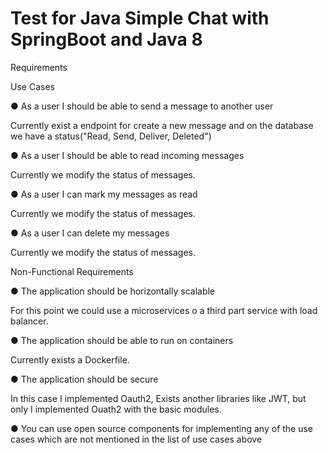 # Test for Java Simple Chat with SpringBoot and Java 8

Requirements

Use Cases

● As a user I should be able to send a message to another user

Currently exist a endpoint for create a new message and on the database we have a status("Read, Send, Deliver, Deleted")

● As a user I should be able to read incoming messages

Currently we modify the status of messages.

● As a user I can mark my messages as read

Currently we modify the status of messages.

● As a user I can delete my messages

Currently we modify the status of messages.

Non-Functional Requirements

● The application should be horizontally scalable

For this point we could use a microservices o a third part service with load balancer.

● The application should be able to run on containers

Currently exists a Dockerfile.

● The application should be secure

In this case I implemented Oauth2, Exists another libraries like JWT, but only I implemented Ouath2 with the basic modules.

● You can use open source components for implementing any of the use cases which are not mentioned in the list of use cases above
